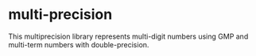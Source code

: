 # multi-precision
This multiprecision library represents multi-digit numbers using GMP and multi-term numbers with double-precision. 
